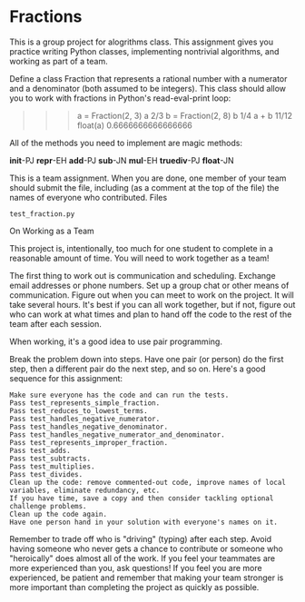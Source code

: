 # Fractions
This is a group project for alogrithms class.
This assignment gives you practice writing Python classes, implementing nontrivial algorithms, and working as part of a team.

Define a class Fraction that represents a rational number with a numerator and a denominator (both assumed to be integers). This class should allow you to work with fractions in Python's read-eval-print loop:

>>> a = Fraction(2, 3)
>>> a
2/3
>>> b = Fraction(2, 8)
>>> b
1/4
>>> a + b
11/12
>>> float(a)
0.6666666666666666

All of the methods you need to implement are magic methods:

__init__-PJ
__repr__-EH
__add__-PJ
__sub__-JN
__mul__-EH
__truediv__-PJ
__float__-JN

This is a team assignment. When you are done, one member of your team should submit the file, including (as a comment at the top of the file) the names of everyone who contributed.
Files

    test_fraction.py

On Working as a Team

This project is, intentionally, too much for one student to complete in a reasonable amount of time. You will need to work together as a team!

The first thing to work out is communication and scheduling. Exchange email addresses or phone numbers. Set up a group chat or other means of communication. Figure out when you can meet to work on the project. It will take several hours. It's best if you can all work together, but if not, figure out who can work at what times and plan to hand off the code to the rest of the team after each session.

When working, it's a good idea to use pair programming.

Break the problem down into steps. Have one pair (or person) do the first step, then a different pair do the next step, and so on. Here's a good sequence for this assignment:

    Make sure everyone has the code and can run the tests.
    Pass test_represents_simple_fraction.
    Pass test_reduces_to_lowest_terms.
    Pass test_handles_negative_numerator.
    Pass test_handles_negative_denominator.
    Pass test_handles_negative_numerator_and_denominator.
    Pass test_represents_improper_fraction.
    Pass test_adds.
    Pass test_subtracts.
    Pass test_multiplies.
    Pass test_divides.
    Clean up the code: remove commented-out code, improve names of local variables, eliminate redundancy, etc.
    If you have time, save a copy and then consider tackling optional challenge problems.
    Clean up the code again.
    Have one person hand in your solution with everyone's names on it.

Remember to trade off who is "driving" (typing) after each step. Avoid having someone who never gets a chance to contribute or someone who "heroically" does almost all of the work. If you feel your teammates are more experienced than you, ask questions! If you feel you are more experienced, be patient and remember that making your team stronger is more important than completing the project as quickly as possible.
